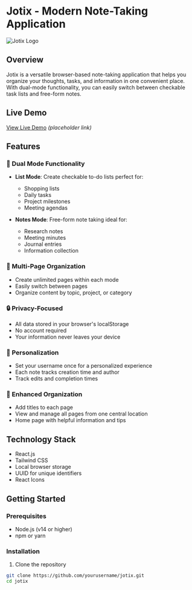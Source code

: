 # Jotix - Modern Note-Taking Application

![Jotix Logo](https://via.placeholder.com/150x50?text=Jotix)

## Overview

Jotix is a versatile browser-based note-taking application that helps you organize your thoughts, tasks, and information in one convenient place. With dual-mode functionality, you can easily switch between checkable task lists and free-form notes.

## Live Demo

[View Live Demo](https://jotix-notes.netlify.app) *(placeholder link)*

## Features

### 🔄 Dual Mode Functionality
- **List Mode**: Create checkable to-do lists perfect for:
  - Shopping lists
  - Daily tasks
  - Project milestones
  - Meeting agendas

- **Notes Mode**: Free-form note taking ideal for:
  - Research notes
  - Meeting minutes
  - Journal entries
  - Information collection

### 📑 Multi-Page Organization
- Create unlimited pages within each mode
- Easily switch between pages
- Organize content by topic, project, or category

### 🔒 Privacy-Focused
- All data stored in your browser's localStorage
- No account required
- Your information never leaves your device

### 👤 Personalization
- Set your username once for a personalized experience
- Each note tracks creation time and author
- Track edits and completion times

### 💼 Enhanced Organization
- Add titles to each page
- View and manage all pages from one central location
- Home page with helpful information and tips

## Technology Stack

- React.js
- Tailwind CSS
- Local browser storage
- UUID for unique identifiers
- React Icons

## Getting Started

### Prerequisites
- Node.js (v14 or higher)
- npm or yarn

### Installation

1. Clone the repository
```bash
git clone https://github.com/yourusername/jotix.git
cd jotix
